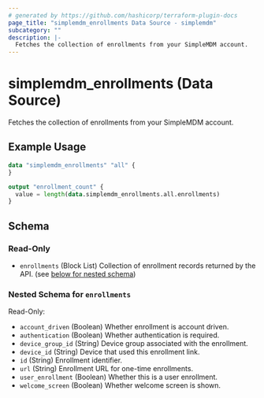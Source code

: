 ```yaml
---
# generated by https://github.com/hashicorp/terraform-plugin-docs
page_title: "simplemdm_enrollments Data Source - simplemdm"
subcategory: ""
description: |-
  Fetches the collection of enrollments from your SimpleMDM account.
---
```


# simplemdm_enrollments (Data Source)

Fetches the collection of enrollments from your SimpleMDM account.

## Example Usage

```terraform
data "simplemdm_enrollments" "all" {
}

output "enrollment_count" {
  value = length(data.simplemdm_enrollments.all.enrollments)
}
```

<!-- schema generated by tfplugindocs -->
## Schema

### Read-Only

- `enrollments` (Block List) Collection of enrollment records returned by the API. (see [below for nested schema](#nestedblock--enrollments))

<a id="nestedblock--enrollments"></a>
### Nested Schema for `enrollments`

Read-Only:

- `account_driven` (Boolean) Whether enrollment is account driven.
- `authentication` (Boolean) Whether authentication is required.
- `device_group_id` (String) Device group associated with the enrollment.
- `device_id` (String) Device that used this enrollment link.
- `id` (String) Enrollment identifier.
- `url` (String) Enrollment URL for one-time enrollments.
- `user_enrollment` (Boolean) Whether this is a user enrollment.
- `welcome_screen` (Boolean) Whether welcome screen is shown.

